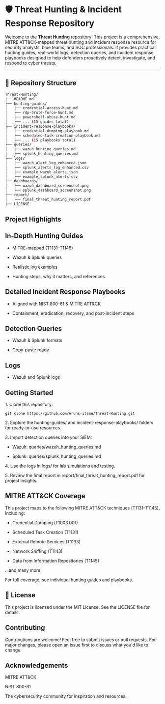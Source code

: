 # 🛡️ Threat Hunting & Incident Response Repository

Welcome to the **Threat Hunting** repository! This project is a comprehensive, MITRE ATT&CK-mapped threat hunting and incident response resource for security analysts, blue teams, and SOC professionals. It provides practical hunting guides, real-world logs, detection queries, and incident response playbooks designed to help defenders proactively detect, investigate, and respond to cyber threats.

---

## 📂 Repository Structure

```bash
Threat-Hunting/
├── README.md
├── hunting-guides/
│   ├── credential-access-hunt.md
│   ├── rdp-brute-force-hunt.md
│   ├── powershell-abuse-hunt.md
│   ├── ... (15 guides total)
├── incident-response-playbooks/
│   ├── credential-dumping-playbook.md
│   ├── scheduled-task-creation-playbook.md
│   ├── ... (15 playbooks total)
├── queries/
│   ├── wazuh_hunting_queries.md
│   ├── splunk_hunting_queries.md
├── logs/
│   ├── wazuh_alert_log_enhanced.json
│   ├── splunk_alerts_log_enhanced.csv
│   ├── example_wazuh_alerts.json
│   ├── example_splunk_alerts.csv
├── dashboards/
│   ├── wazuh_dashboard_screenshot.png
│   ├── splunk_dashboard_screenshot.png
├── report/
│   └── final_threat_hunting_report.pdf
├── LICENSE
```

## Project Highlights

## In-Depth Hunting Guides

- MITRE-mapped (T1131–T1145)

- Wazuh & Splunk queries

- Realistic log examples

- Hunting steps, why it matters, and references

## Detailed Incident Response Playbooks

- Aligned with NIST 800-61 & MITRE ATT&CK

- Containment, eradication, recovery, and post-incident steps

## Detection Queries

- Wazuh & Splunk formats

- Copy-paste ready

## Logs

- Wazuh and Splunk logs

## Getting Started

1️. Clone this repository:

```kql
git clone https://github.com/Aruns-itsme/Threat-Hunting.git
```

2️. Explore the hunting-guides/ and incident-response-playbooks/ folders for ready-to-use resources.

3️. Import detection queries into your SIEM:

- Wazuh: queries/wazuh_hunting_queries.md

- Splunk: queries/splunk_hunting_queries.md

4️. Use the logs in logs/ for lab simulations and testing.

5️. Review the final report in report/final_threat_hunting_report.pdf for project insights.

## MITRE ATT&CK Coverage

This project maps to the following MITRE ATT&CK techniques (T1131–T1145), including:

- Credential Dumping (T1003.001)

- Scheduled Task Creation (T1131)

- External Remote Services (T1133)

- Network Sniffing (T1143)

- Data from Information Repositories (T1145)

...and many more.

For full coverage, see individual hunting guides and playbooks.

## 📑 License
This project is licensed under the MIT License.
See the LICENSE file for details.

## Contributing
Contributions are welcome! Feel free to submit issues or pull requests.
For major changes, please open an issue first to discuss what you'd like to change.

## Acknowledgements

MITRE ATT&CK

NIST 800-61

The cybersecurity community for inspiration and resources.
